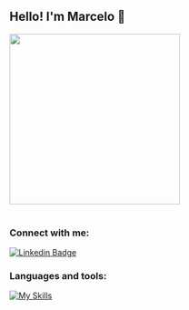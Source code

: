 ## Hello! I'm Marcelo 🤙

  <div><img width="300" src="https://user-images.githubusercontent.com/74038190/212749171-b84692a8-2b04-4e3b-93ca-ac14705da224.gif"></div>
  <br>

### Connect with me:
[![Linkedin Badge](https://img.shields.io/badge/LinkedIn-0077B5?style=for-the-badge&logo=linkedin&logoColor=white)](https://www.linkedin.com/in/dealencarmarcelo)
  

### Languages and tools:
[![My Skills](https://skillicons.dev/icons?i=ruby,rails,python,fastapi,postgres,mysql,mongodb,redis,js,ts,react,angular,docker,aws,heroku,linux&perline=4)](https://skillicons.dev)

